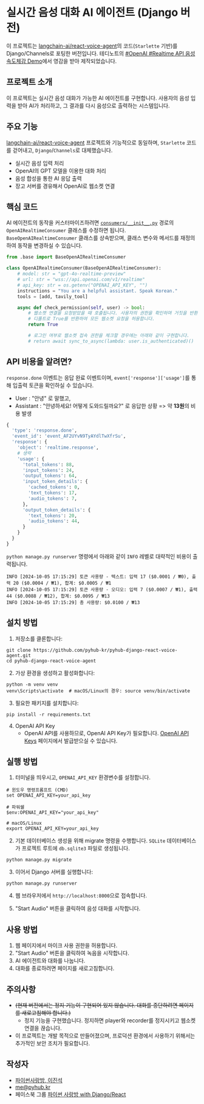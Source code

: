 # 실시간 음성 대화 AI 에이전트 (Django 버전)

이 프로젝트는 [langchain-ai/react-voice-agent](https://github.com/langchain-ai/react-voice-agent)의 코드(`Starlette` 기반)를
Django/Channels로 포팅한 버전입니다.
테디노트의 [#OpenAI #Realtime API 음성 속도체감 Demo](https://www.youtube.com/watch?v=8uzUJR51CBg)에서 영감을 받아 제작되었습니다.

## 프로젝트 소개

이 프로젝트는 실시간 음성 대화가 가능한 AI 에이전트를 구현합니다. 사용자의 음성 입력을 받아 AI가 처리하고, 그 결과를 다시 음성으로 출력하는 시스템입니다.

## 주요 기능

[langchain-ai/react-voice-agent](https://github.com/langchain-ai/react-voice-agent) 프로젝트와 기능적으로 동일하며,
`Starlette` 코드를 걷어내고, `Django`/`Channels`로 대체했습니다.

- 실시간 음성 입력 처리
- OpenAI의 GPT 모델을 이용한 대화 처리
- 음성 합성을 통한 AI 응답 출력
- 장고 서버를 경유해서 OpenAI로 웹소켓 연결

## 핵심 코드

AI 에이전트의 동작을 커스터마이즈하려면 [`consumers/__init__.py`](./consumers/__init__.py) 경로의 `OpenAIRealtimeConsumer` 클래스를 수정하면 됩니다.
`BaseOpenAIRealtimeConsumer` 클래스를 상속받으며, 클래스 변수와 메서드를 재정의하여 동작을 변경하실 수 있습니다.

```python
from .base import BaseOpenAIRealtimeConsumer

class OpenAIRealtimeConsumer(BaseOpenAIRealtimeConsumer):
    # model: str = "gpt-4o-realtime-preview"
    # url: str = "wss://api.openai.com/v1/realtime"
    # api_key: str = os.getenv("OPENAI_API_KEY", "")
    instructions = "You are a helpful assistant. Speak Korean."
    tools = [add, tavily_tool]

    async def check_permission(self, user) -> bool:
        # 웹소켓 연결을 요청받았을 때 호출됩니다. 사용자의 권한을 확인하며 거짓을 반환하면 웹소켓 연결 요청을 거부합니다.
        # 디폴트로 True를 반환하여 모든 웹소켓 요청을 허용합니다.
        return True

        # 로그인 여부로 웹소켓 접속 권한을 체크할 경우에는 아래와 같이 구현합니다.
        # return await sync_to_async(lambda: user.is_authenticated)()        
```

## API 비용을 알려면?

`response.done` 이벤트는 응답 완료 이벤트이며, `event['response']['usage']`를 통해 입출력 토큰을 확인하실 수 있습니다. 

+ User : "안녕" 로 말했고,
+ Assistant : "안녕하세요! 어떻게 도와드릴까요?" 로 응답한 상황 => 약 **13원**의 비용 발생

```python
{
  'type': 'response.done',
  'event_id': 'event_AF2UYvN9TyAYdlTwXfrSu',
  'response': {
    'object': 'realtime.response',
    # 생략
    'usage': {
      'total_tokens': 88,
      'input_tokens': 24,
      'output_tokens': 64,
      'input_token_details': {
        'cached_tokens': 0,
        'text_tokens': 17,
        'audio_tokens': 7,
      },
      'output_token_details': {
        'text_tokens': 20,
        'audio_tokens': 44,
      }
    }
  }
}

```

`python manage.py runserver` 명령에서 아래와 같이 `INFO` 레벨로 대략적인 비용이 출력됩니다.

```
INFO [2024-10-05 17:15:29] 토큰 사용량 - 텍스트: 입력 17 ($0.0001 / ₩0), 출력 20 ($0.0004 / ₩1), 합계: $0.0005 / ₩1
INFO [2024-10-05 17:15:29] 토큰 사용량 - 오디오: 입력 7 ($0.0007 / ₩1), 출력 44 ($0.0088 / ₩12), 합계: $0.0095 / ₩13
INFO [2024-10-05 17:15:29] 총 사용량: $0.0100 / ₩13
```

## 설치 방법

1. 저장소를 클론합니다:

```shell
git clone https://github.com/pyhub-kr/pyhub-django-react-voice-agent.git
cd pyhub-django-react-voice-agent
```

2. 가상 환경을 생성하고 활성화합니다:

```shell
python -m venv venv
venv\Scripts\activate  # macOS/Linux의 경우: source venv/bin/activate 
```

3. 필요한 패키지를 설치합니다:

```shell
pip install -r requirements.txt
```

4. OpenAI API Key
    - OpenAI API를 사용하므로, OpenAI API Key가 필요합니다. [OpenAI API Keys](https://platform.openai.com/account/api-keys) 페이지에서 발급받으실 수 있습니다.

## 실행 방법

1. 터미널을 띄우시고, `OPENAI_API_KEY` 환경변수를 설정합니다.

```shell
# 윈도우 명령프롬프트 (CMD)
set OPENAI_API_KEY=your_api_key

# 파워쉘
$env:OPENAI_API_KEY="your_api_key"

# macOS/Linux
export OPENAI_API_KEY=your_api_key
```

2. 기본 데이터베이스 생성을 위해 migrate 명령을 수행합니다. `SQLite` 데이터베이스가 프로젝트 루트에 `db.sqlite3` 파일로 생성됩니다.

```shell
python manage.py migrate
```

3. 이어서 Django 서버를 실행합니다:

```shell
python manage.py runserver
```

4. 웹 브라우저에서 `http://localhost:8000`으로 접속합니다.

5. "Start Audio" 버튼을 클릭하여 음성 대화를 시작합니다.

## 사용 방법

1. 웹 페이지에서 마이크 사용 권한을 허용합니다.
2. "Start Audio" 버튼을 클릭하여 녹음을 시작합니다.
3. AI 에이전트와 대화를 나눕니다.
4. 대화를 종료하려면 페이지를 새로고침합니다.

## 주의사항

- ~~(현재 버전에서는 정지 기능이 구현되어 있지 않습니다. 대화를 중단하려면 페이지를 새로고침해야 합니다.)~~
    - 정지 기능을 구현했습니다. 정지하면 player와 recorder를 정지시키고 웹소켓 연결을 끊습니다. 
- 이 프로젝트는 개발 목적으로 만들어졌으며, 프로덕션 환경에서 사용하기 위해서는 추가적인 보안 조치가 필요합니다.

## 작성자

+ [파이썬사랑방, 이진석](https://www.inflearn.com/users/25058/@pyhub)
+ me@pyhub.kr
+ 페이스북 그룹 [파이썬 사랑방 with Django/React](https://www.facebook.com/groups/askdjango)

